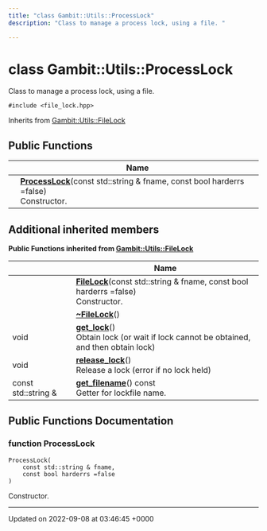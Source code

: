 ```yaml
---
title: "class Gambit::Utils::ProcessLock"
description: "Class to manage a process lock, using a file. "

---
```


# class Gambit::Utils::ProcessLock



Class to manage a process lock, using a file. 


`#include <file_lock.hpp>`

Inherits from [Gambit::Utils::FileLock](/documentation/code/classes/classgambit_1_1utils_1_1filelock/)

## Public Functions

|                | Name           |
| -------------- | -------------- |
| | **[ProcessLock](/documentation/code/classes/classgambit_1_1utils_1_1processlock/#function-processlock)**(const std::string & fname, const bool harderrs =false)<br>Constructor.  |

## Additional inherited members

**Public Functions inherited from [Gambit::Utils::FileLock](/documentation/code/classes/classgambit_1_1utils_1_1filelock/)**

|                | Name           |
| -------------- | -------------- |
| | **[FileLock](/documentation/code/classes/classgambit_1_1utils_1_1filelock/#function-filelock)**(const std::string & fname, const bool harderrs =false)<br>Constructor.  |
| | **[~FileLock](/documentation/code/classes/classgambit_1_1utils_1_1filelock/#function-filelock)**() |
| void | **[get_lock](/documentation/code/classes/classgambit_1_1utils_1_1filelock/#function-get-lock)**()<br>Obtain lock (or wait if lock cannot be obtained, and then obtain lock)  |
| void | **[release_lock](/documentation/code/classes/classgambit_1_1utils_1_1filelock/#function-release-lock)**()<br>Release a lock (error if no lock held)  |
| const std::string & | **[get_filename](/documentation/code/classes/classgambit_1_1utils_1_1filelock/#function-get-filename)**() const<br>Getter for lockfile name.  |


## Public Functions Documentation

### function ProcessLock

```
ProcessLock(
    const std::string & fname,
    const bool harderrs =false
)
```

Constructor. 

-------------------------------

Updated on 2022-09-08 at 03:46:45 +0000